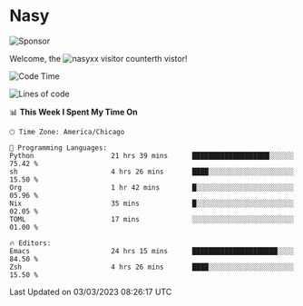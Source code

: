 # Nasy

<!--
<p align="center">
<img height="200" src="https://github-readme-stats.vercel.app/api?username=nasyxx&count_private=true&show_icons=true&theme=dracula&include_all_commits=true"/>
<img height="200" src="https://github-readme-stats.vercel.app/api/top-langs/?username=nasyxx&theme=dracula&hide=html,jupyter+notebook&count_private=true&show_icons=true"/>
</p>

  
----------------
-->

![Sponsor](https://img.shields.io/static/v1.svg?label=Sponsor&message=%E2%9D%A4&logo=GitHub&style=flat&color=pink)
 
Welcome, the ![nasyxx visitor counter](https://count.getloli.com/get/@nasyxx?theme=rule34)th vistor!
 
<!--START_SECTION:waka-->
![Code Time](http://img.shields.io/badge/Code%20Time-3%2C204%20hrs%2041%20mins-blue)

![Lines of code](https://img.shields.io/badge/From%20Hello%20World%20I%27ve%20Written-6.0%20million%20lines%20of%20code-blue)

📊 **This Week I Spent My Time On** 

```text
🕑︎ Time Zone: America/Chicago

💬 Programming Languages: 
Python                   21 hrs 39 mins      ███████████████████░░░░░░   75.42 % 
sh                       4 hrs 26 mins       ████░░░░░░░░░░░░░░░░░░░░░   15.50 % 
Org                      1 hr 42 mins        █░░░░░░░░░░░░░░░░░░░░░░░░   05.96 % 
Nix                      35 mins             █░░░░░░░░░░░░░░░░░░░░░░░░   02.05 % 
TOML                     17 mins             ░░░░░░░░░░░░░░░░░░░░░░░░░   01.00 % 

🔥 Editors: 
Emacs                    24 hrs 15 mins      █████████████████████░░░░   84.50 % 
Zsh                      4 hrs 26 mins       ████░░░░░░░░░░░░░░░░░░░░░   15.50 % 
```


 Last Updated on 03/03/2023 08:26:17 UTC
<!--END_SECTION:waka-->

<!-- ![visitors](https://visitor-badge.laobi.icu/badge?page_id=nasyxx.nasyxx) -->
